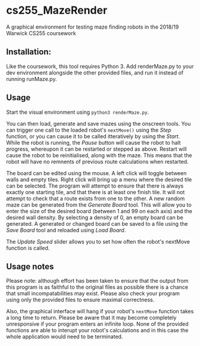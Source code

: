 # cs255_MazeRender
A graphical environment for testing maze finding robots in the 2018/19 Warwick CS255 coursework

## Installation:
Like the coursework, this tool requires Python 3.
Add renderMaze.py to your dev environment alongside the other provided files, and run it instead of running runMaze.py. 

## Usage
Start the visual environment using `python3 renderMaze.py`.

You can then load, generate and save mazes using the onscreen tools. You can trigger one call to the loaded robot's `nextMove()` using the *Step* function, or you can cause it to be called itteratively by using the *Start*. While the robot is running, the *Pause* button will cause the robot to halt progress, whereupon it can be restarted or stepped as above. Restart will cause the robot to be reinitialised, along with the maze. This means that the robot will have no remnents of previous route calculations when restarted.

The board can be edited using the mouse. A left click will toggle between walls and empty tiles. Right click will bring up a menu where the desired tile can be selected. The program will attempt to ensure that there is always exactly one starting tile, and that there is at least one finish tile. It will not attempt to check that a route exists from one to the other. 
A new random maze can be generated from the *Generate Board* tool. This will allow you to enter the size of the desired board (between 1 and 99 on each axis) and the desired wall density. By selecting a density of 0, an empty board can be generated.
A generated or changed board can be saved to a file using the *Save Board* tool and reloaded using *Load Board*.

The *Update Speed* slider allows you to set how often the robot's nextMove function is called.

## Usage notes
Please note: although effort has been taken to ensure that the output from this program is as faithful to the original files as possible there is a chance that small incompatabilities may exist. Please also check your program using only the provided files to ensure maximal correctness.

Also, the graphical interface will hang if your robot's `nextMove` function takes a long time to return. Please be aware that it may become completely unresponsive if your program enters an infinite loop. None of the provided functions are able to interupt your robot's calculations and in this case the whole application would need to be terminated.
